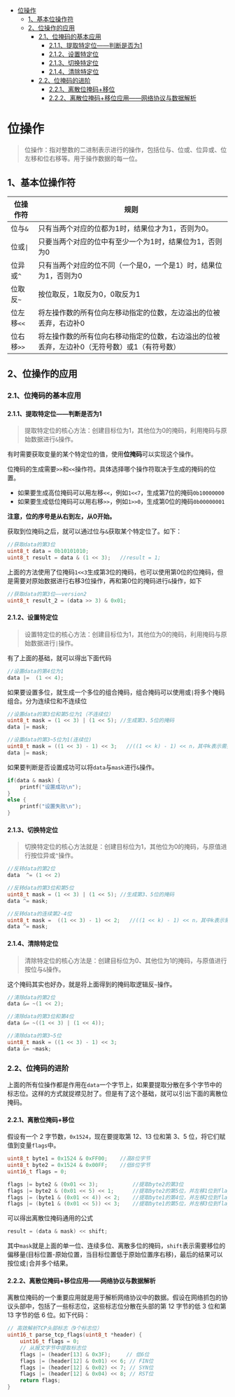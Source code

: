 - [位操作](#位操作)
  - [1、基本位操作符](#1基本位操作符)
  - [2、位操作的应用](#2位操作的应用)
    - [2.1、位掩码的基本应用](#21位掩码的基本应用)
      - [2.1.1、提取特定位——判断是否为1](#211提取特定位判断是否为1)
      - [2.1.2、设置特定位](#212设置特定位)
      - [2.1.3、切换特定位](#213切换特定位)
      - [2.1.4、清除特定位](#214清除特定位)
    - [2.2、位掩码的进阶](#22位掩码的进阶)
      - [2.2.1、离散位掩码+移位](#221离散位掩码移位)
      - [2.2.2、离散位掩码+移位应用——网络协议与数据解析](#222离散位掩码移位应用网络协议与数据解析)

# 位操作

> 位操作：指对整数的二进制表示进行的操作，包括位与、位或、位异或、位左移和位右移等。用于操作数据的每一位。

## 1、基本位操作符


|位操作符|规则|
|-|-|
|位与`&`|只有当两个对应的位都为1时，结果位才为1，否则为0。|
|位或`\|`|只要当两个对应的位中有至少一个为1时，结果位为1，否则为0|
|位异或`^`|只有当两个对应的位不同（一个是0，一个是1）时，结果位为1，否则为0|
|位取反`~`|按位取反，1取反为0，0取反为1|
|位左移`<<`|将左操作数的所有位向左移动指定的位数，左边溢出的位被丢弃，右边补0|
|位右移`>>`|将左操作数的所有位向右移动指定的位数，右边溢出的位被丢弃，左边补0（无符号数）或1（有符号数）|

## 2、位操作的应用

### 2.1、位掩码的基本应用

#### 2.1.1、提取特定位——判断是否为1

> 提取特定位的核心方法：创建目标位为1，其他位为0的掩码，利用掩码与原始数据进行`&`操作。


有时需要获取变量的某个特定位的值，使用**位掩码**可以实现这个操作。

位掩码的生成需要`>>`和`<<`操作符。具体选择哪个操作符取决于生成的掩码的位置。

- 如果要生成高位掩码可以用左移`<<`，例如`1<<7`，生成第7位的掩码`0b10000000`
- 如果要生成低位掩码可以用右移`>>`，例如`1>>0`，生成第0位的掩码`0b00000001`

**注意，位的序号是从右到左，从0开始。**

获取到位掩码之后，就可以通过位与`&`获取某个特定位了。如下：

```c
//获取data的第3位
uint8_t data = 0b10101010;
uint8_t result = data & (1 << 3);   //result = 1;
```

上面的方法使用了位掩码`1<<3`生成第3位的掩码，也可以使用第0位的位掩码，但是需要对原始数据进行右移3位操作，再和第0位的掩码进行`&`操作，如下

```c
//获取data的第3位——version2
uint8_t result_2 = (data >> 3) & 0x01;
```


#### 2.1.2、设置特定位

> 设置特定位的核心方法：创建目标位为1，其他位为0的掩码，利用掩码与原始数据进行`|`操作。


有了上面的基础，就可以得出下面代码

```c
//设置data的第4位为1
data |=  (1 << 4);
```

如果要设置多位，就生成一个多位的组合掩码，组合掩码可以使用或`|`将多个掩码组合。分为连续位和不连续位

```c
//设置data的第3位和第5位为1（不连续位）
uint8_t mask = (1 << 3) | (1 << 5); //生成第3、5位的掩码
data |= mask;

//设置data的第3~5位为1(连续位)
uint8_t mask = ((1 << 3) - 1) << 3;   //((1 << k) - 1) << n，其中k表示需要连续设置的位数，第3位到第5位，因此是3，n 表示起始位的位置，第3位到第5位，因此，这里是3
data |= mask;
```

如果要判断是否设置成功可以将`data`与`mask`进行`&`操作。

```c
if(data & mask) {
    printf("设置成功\n");
}
else {
    printf("设置失败\n");
}
```
#### 2.1.3、切换特定位

> 切换特定位的核心方法就是：创建目标位为1，其他位为0的掩码，与原值进行按位异或`^`操作。

```c
//反转data的第2位
data  ^= (1 << 2)

//反转data的第3位和第5位
uint8_t mask = (1 << 3) | (1 << 5); //生成第3、5位的掩码
data ^= mask;

//反转data的连续第2-4位
uint8_t mask =  ((1 << 3) - 1) << 2;   //((1 << k) - 1) << n，其中k表示需要连续设置的位数，第2位到第4位，因此是3，n 表示起始位的位置，第2位到第4位，因此，这里是2
data ^= mask;
```


#### 2.1.4、清除特定位

> 清除特定位的核心方法是：创建目标位为0、其他位为1的掩码，与原值进行按位与`&`操作。

这个掩码其实也好办，就是将上面得到的掩码取逻辑反`~`操作。

```c
//清除data的第2位
data &= ~(1 << 2);

//清除data的第3位和第4位
data &= ~((1 << 3) | (1 << 4));

//清除data的第3~5位
uint8_t mask = ((1 << 3) - 1) << 3;
data &= ~mask;
```



### 2.2、位掩码的进阶

上面的所有位操作都是作用在`data`一个字节上，如果要提取分散在多个字节中的标志位。这样的方式就捉襟见肘了。但是有了这个基础，就可以引出下面的离散位掩码。

#### 2.2.1、离散位掩码+移位

假设有一个 2 字节数，`0x1524`，现在要提取第 12、13 位和第 3、5 位，将它们赋值到变量`flags`中。

```c
uint8_t byte1 = 0x1524 & 0xFF00;    //高8位字节
uint8_t byte2 = 0x1524 & 0x00FF;    //低8位字节
uint16_t flags = 0;

flags |= byte2 & (0x01 << 3);           //提取byte2的第3位
flags |= byte2 & (0x01 << 5) << 1;      //提取byte2的第5位，并左移1位到flag的bit1
flags |= (byte1 & (0x01 << 4)) << 2;    //提取byte1的第4位，并左移2位到flag的bit2
flags |= (byte1 & (0x01 << 5)) << 3;    //提取byte1的第5位，并左移3位到flag的bit3

```

可以得出离散位掩码通用的公式

```c
result = (data & mask) << shift;
```

其中`mask`就是上面的单一位、连续多位、离散多位的掩码，`shift`表示需要移位的偏移量(目标位置-原始位置，当目标位置低于原始位置序右移)，最后的结果可以按位或`|`合并多个结果。


#### 2.2.2、离散位掩码+移位应用——网络协议与数据解析

离散位掩码的一个重要应用就是用于解析网络协议中的数据。假设在网络抓包的协议头部中，包括了一些标志位，这些标志位分散在头部的第 12 字节的低 3 位和第 13 字节的低 6 位。如下代码：

```c
// 高效解析TCP头部标志（9个标志位）
uint16_t parse_tcp_flags(uint8_t *header) {
    uint16_t flags = 0;
    // 从报文字节中提取标志位
    flags |= (header[13] & 0x3F);     // 低6位
    flags |= (header[12] & 0x01) << 6; // FIN位
    flags |= (header[12] & 0x02) << 7; // SYN位
    flags |= (header[12] & 0x04) << 8; // RST位
    return flags;
}
```

